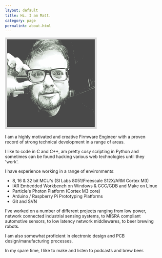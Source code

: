 ```yaml
---
layout: default
title: Hi. I am Matt.
category: page
permalink: about.html
---
```


<img src="static/images/mh.gif" width="300">

I am a highly motivated and creative Firmware Engineer with a proven record of strong technical development in a range of areas.

I like to code in C and C++, am pretty cosy scripting in Python and sometimes can be found hacking various web technologies until they 'work'.

I have experience working in a range of environments:

 - 8, 16 & 32 bit MCU's (SI Labs 8051/Freescale S12X/ARM Cortex M3)
 - IAR Embedded Workbench on Windows & GCC/GDB and Make on Linux
 - Particle's Photon Platform (Cortex M3 core)
 - Arduino / Raspberry Pi Prototyping Platforms
 - Git and SVN

I've worked on a number of different projects ranging from low power, network connected industrial sensing systems, to MISRA compliant automotive sensors, to low latency network middlewares, to beer brewing robots.

I am also somewhat proficient in electronic design and PCB design/manufacturing processes.

In my spare time, I like to make and listen to podcasts and brew beer.
